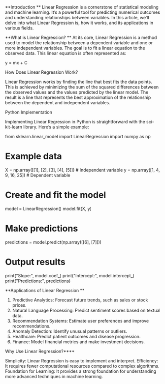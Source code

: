 **Introduction
**
Linear Regression is a cornerstone of statistical modeling and machine learning.
It’s a powerful tool for predicting numerical outcomes and understanding relationships between variables.
In this article, we’ll delve into what Linear Regression is, how it works, and its applications in various fields.

**What is Linear Regression?
**
At its core, Linear Regression is a method used to model the relationship between a dependent variable and one or more independent variables.
The goal is to fit a linear equation to the observed data. This linear equation is often represented as:

y = mx + C

How Does Linear Regression Work?

Linear Regression works by finding the line that best fits the data points.
This is achieved by minimizing the sum of the squared differences between the observed values and the values predicted by the linear model.
The result is a line that represents the best approximation of the relationship between the dependent and independent variables.

Python Implementation

Implementing Linear Regression in Python is straightforward with the sci-kit-learn library. Here’s a simple example:


from sklearn.linear_model import LinearRegression
import numpy as np

# Example data
X = np.array([[1], [2], [3], [4], [5]])  # Independent variable
y = np.array([1, 4, 9, 16, 25])  # Dependent variable

# Create and fit the model
model = LinearRegression()
model.fit(X, y)

# Make predictions
predictions = model.predict(np.array([[6], [7]]))

# Output results
print("Slope:", model.coef_)
print("Intercept:", model.intercept_)
print("Predictions:", predictions)

**Applications of Linear Regression
**
1. Predictive Analytics: Forecast future trends, such as sales or stock prices.
2. Natural Language Processing: Predict sentiment scores based on textual data.
3. Recommendation Systems: Estimate user preferences and improve recommendations.
4. Anomaly Detection: Identify unusual patterns or outliers.
5. Healthcare: Predict patient outcomes and disease progression.
6. Finance: Model financial metrics and make investment decisions.
   
Why Use Linear Regression?****

Simplicity: Linear Regression is easy to implement and interpret.
Efficiency: It requires fewer computational resources compared to complex algorithms.
Foundation for Learning: It provides a strong foundation for understanding more advanced techniques in machine learning.

